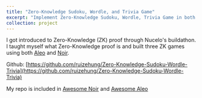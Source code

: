 ```yaml
---
title: "Zero-Knowledge Sudoku, Wordle, and Trivia Game"
excerpt: "Implement Zero-Knowledge Sudoku, Wordle, Trivia Game in both Aleo and Noir.<br/>"
collection: project
---
```


I got introduced to Zero-Knowledge (ZK) proof through Nucelo's buildathon. I taught myself what Zero-Knowledge proof is and built three ZK games using both [Aleo](https://www.aleo.org/) and [Noir](https://noir-lang.org/).

Github: [https://github.com/ruizehung/Zero-Knowledge-Sudoku-Wordle-Trivia](https://github.com/ruizehung/Zero-Knowledge-Sudoku-Wordle-Trivia)

My repo is included in [Awesome Noir](https://github.com/noir-lang/awesome-noir) and [Awesome Aleo](https://github.com/howardwu/awesome-aleo)
